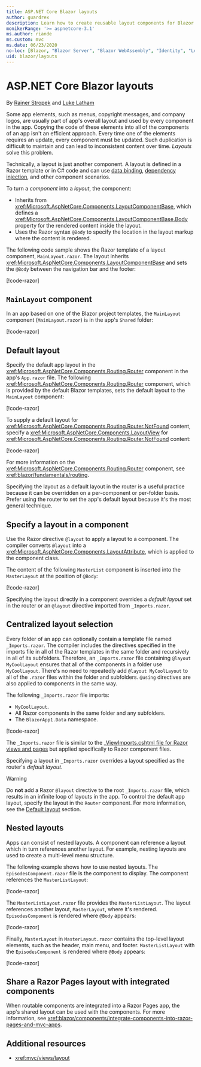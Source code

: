 ```yaml
---
title: ASP.NET Core Blazor layouts
author: guardrex
description: Learn how to create reusable layout components for Blazor apps.
monikerRange: '>= aspnetcore-3.1'
ms.author: riande
ms.custom: mvc
ms.date: 06/23/2020
no-loc: [Blazor, "Blazor Server", "Blazor WebAssembly", "Identity", "Let's Encrypt", Razor, SignalR]
uid: blazor/layouts
---
```

# ASP.NET Core Blazor layouts

By [Rainer Stropek](https://www.timecockpit.com) and [Luke Latham](https://github.com/guardrex)

Some app elements, such as menus, copyright messages, and company logos, are usually part of app's overall layout and used by every component in the app. Copying the code of these elements into all of the components of an app isn't an efficient approach. Every time one of the elements requires an update, every component must be updated. Such duplication is difficult to maintain and can lead to inconsistent content over time. *Layouts* solve this problem.

Technically, a layout is just another component. A layout is defined in a Razor template or in C# code and can use [data binding](xref:blazor/components/data-binding), [dependency injection](xref:blazor/fundamentals/dependency-injection), and other component scenarios.

To turn a *component* into a *layout*, the component:

* Inherits from <xref:Microsoft.AspNetCore.Components.LayoutComponentBase>, which defines a <xref:Microsoft.AspNetCore.Components.LayoutComponentBase.Body> property for the rendered content inside the layout.
* Uses the Razor syntax `@Body` to specify the location in the layout markup where the content is rendered.

The following code sample shows the Razor template of a layout component, `MainLayout.razor`. The layout inherits <xref:Microsoft.AspNetCore.Components.LayoutComponentBase> and sets the `@Body` between the navigation bar and the footer:

[!code-razor[](layouts/sample_snapshot/3.x/MainLayout.razor?highlight=1,13)]

## `MainLayout` component

In an app based on one of the Blazor project templates, the `MainLayout` component (`MainLayout.razor`) is in the app's `Shared` folder:

[!code-razor[](./common/samples/3.x/BlazorWebAssemblySample/Shared/MainLayout.razor)]

## Default layout

Specify the default app layout in the <xref:Microsoft.AspNetCore.Components.Routing.Router> component in the app's `App.razor` file. The following <xref:Microsoft.AspNetCore.Components.Routing.Router> component, which is provided by the default Blazor templates, sets the default layout to the `MainLayout` component:

[!code-razor[](layouts/sample_snapshot/3.x/App1.razor?highlight=3)]

To supply a default layout for <xref:Microsoft.AspNetCore.Components.Routing.Router.NotFound> content, specify a <xref:Microsoft.AspNetCore.Components.LayoutView> for <xref:Microsoft.AspNetCore.Components.Routing.Router.NotFound> content:

[!code-razor[](layouts/sample_snapshot/3.x/App2.razor?highlight=6-9)]

For more information on the <xref:Microsoft.AspNetCore.Components.Routing.Router> component, see <xref:blazor/fundamentals/routing>.

Specifying the layout as a default layout in the router is a useful practice because it can be overridden on a per-component or per-folder basis. Prefer using the router to set the app's default layout because it's the most general technique.

## Specify a layout in a component

Use the Razor directive `@layout` to apply a layout to a component. The compiler converts `@layout` into a <xref:Microsoft.AspNetCore.Components.LayoutAttribute>, which is applied to the component class.

The content of the following `MasterList` component is inserted into the `MasterLayout` at the position of `@Body`:

[!code-razor[](layouts/sample_snapshot/3.x/MasterList.razor?highlight=1)]

Specifying the layout directly in a component overrides a *default layout* set in the router or an `@layout` directive imported from `_Imports.razor`.

## Centralized layout selection

Every folder of an app can optionally contain a template file named `_Imports.razor`. The compiler includes the directives specified in the imports file in all of the Razor templates in the same folder and recursively in all of its subfolders. Therefore, an `_Imports.razor` file containing `@layout MyCoolLayout` ensures that all of the components in a folder use `MyCoolLayout`. There's no need to repeatedly add `@layout MyCoolLayout` to all of the `.razor` files within the folder and subfolders. `@using` directives are also applied to components in the same way.

The following `_Imports.razor` file imports:

* `MyCoolLayout`.
* All Razor components in the same folder and any subfolders.
* The `BlazorApp1.Data` namespace.
 
[!code-razor[](layouts/sample_snapshot/3.x/_Imports.razor)]

The `_Imports.razor` file is similar to the [_ViewImports.cshtml file for Razor views and pages](xref:mvc/views/layout#importing-shared-directives) but applied specifically to Razor component files.

Specifying a layout in `_Imports.razor` overrides a layout specified as the router's *default layout*.

> [!WARNING]
> Do **not** add a Razor `@layout` directive to the root `_Imports.razor` file, which results in an infinite loop of layouts in the app. To control the default app layout, specify the layout in the `Router` component. For more information, see the [Default layout](#default-layout) section.

## Nested layouts

Apps can consist of nested layouts. A component can reference a layout which in turn references another layout. For example, nesting layouts are used to create a multi-level menu structure.

The following example shows how to use nested layouts. The `EpisodesComponent.razor` file is the component to display. The component references the `MasterListLayout`:

[!code-razor[](layouts/sample_snapshot/3.x/EpisodesComponent.razor?highlight=1)]

The `MasterListLayout.razor` file provides the `MasterListLayout`. The layout references another layout, `MasterLayout`, where it's rendered. `EpisodesComponent` is rendered where `@Body` appears:

[!code-razor[](layouts/sample_snapshot/3.x/MasterListLayout.razor?highlight=1,9)]

Finally, `MasterLayout` in `MasterLayout.razor` contains the top-level layout elements, such as the header, main menu, and footer. `MasterListLayout` with the `EpisodesComponent` is rendered where `@Body` appears:

[!code-razor[](layouts/sample_snapshot/3.x/MasterLayout.razor?highlight=6)]

## Share a Razor Pages layout with integrated components

When routable components are integrated into a Razor Pages app, the app's shared layout can be used with the components. For more information, see <xref:blazor/components/integrate-components-into-razor-pages-and-mvc-apps>.

## Additional resources

* <xref:mvc/views/layout>
